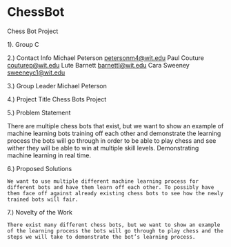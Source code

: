 # ChessBot
Chess Bot Project 

1). Group C

2.) Contact Info 
 Michael Peterson petersonm4@wit.edu
 Paul Couture couturep@wit.edu
 Lute Barnett barnettl@wit.edu 
 Cara Sweeney sweeneyc1@wit.edu

3.) Group Leader 
	Michael Peterson

4.) Project Title
Chess Bots Project

5.) Problem Statement

There are multiple chess bots that exist, but we want to show an example of machine learning bots training off each other and demonstrate the learning process the bots will go through in order to be able to play chess and see wither they will be able to win at multiple skill levels. Demonstrating machine learning in real time.

6.) Proposed Solutions 

	We want to use multiple different machine learning process for different bots and have them learn off each other. To possibly have them face off against already existing chess bots to see how the newly trained bots will fair. 

7.) Novelty of the Work

	There exist many different chess bots, but we want to show an example of the learning process the bots will go through to play chess and the steps we will take to demonstrate the bot’s learning process. 
